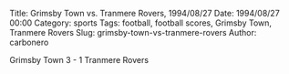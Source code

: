 Title: Grimsby Town vs. Tranmere Rovers, 1994/08/27
Date: 1994/08/27 00:00
Category: sports
Tags: football, football scores, Grimsby Town, Tranmere Rovers
Slug: grimsby-town-vs-tranmere-rovers
Author: carbonero


Grimsby Town 3 - 1 Tranmere Rovers
